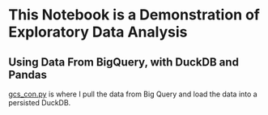 # This Notebook is a Demonstration of Exploratory Data Analysis

## Using Data From BigQuery, with DuckDB and Pandas

[gcs_con.py](https://github.com/kentstephen/eda_demo/blob/main/gcs_con.py) is where I pull the data from Big Query and load the data into a persisted DuckDB.

